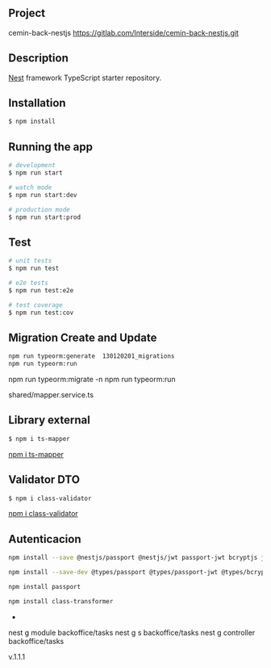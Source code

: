 ## Project

cemin-back-nestjs
https://gitlab.com/Interside/cemin-back-nestjs.git

## Description

[Nest](https://github.com/nestjs/nest) framework TypeScript starter repository.

## Installation

```bash
$ npm install
```

## Running the app

```bash
# development
$ npm run start

# watch mode
$ npm run start:dev

# production mode
$ npm run start:prod
```

## Test

```bash
# unit tests
$ npm run test

# e2e tests
$ npm run test:e2e

# test coverage
$ npm run test:cov
```

## Migration Create and Update

```bash
npm run typeorm:generate  130120201_migrations
npm run typeorm:run
```

npm run typeorm:migrate -n <nombre>
npm run typeorm:run

shared/mapper.service.ts

## Library external

```bash
$ npm i ts-mapper
```

[npm i ts-mapper](https://www.npmjs.com/package/ts-mapper)

## Validator DTO

```bash
$ npm i class-validator
```

[npm i class-validator](https://www.npmjs.com/package/class-validator)

## Autenticacion

```bash
npm install --save @nestjs/passport @nestjs/jwt passport-jwt bcryptjs jsonwebtoken

npm install --save-dev @types/passport @types/passport-jwt @types/bcryptjs

npm install passport

npm install class-transformer
```


-
nest g module backoffice/tasks
nest g s backoffice/tasks
nest g controller backoffice/tasks

v.1.1.1